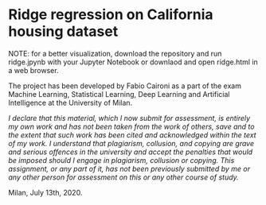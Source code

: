 # Ridge regression on California housing dataset
NOTE: for a better visualization, download the repository and run ridge.jpynb with your Jupyter Notebook or downlaod and open ridge.html in a web browser.

The project has been developed by Fabio Caironi as a part of the exam Machine Learning, Statistical Learning, Deep Learning and Artificial Intelligence at the University of Milan.

*I declare that this material, which I now submit for assessment, is entirely my own work and has not been taken from the work of others, save and to the extent that such work has been cited and acknowledged within the text of my work. I understand that plagiarism, collusion, and copying are grave and serious offences in the university and accept the penalties that would be imposed should I engage in plagiarism, collusion or copying. This assignment, or any part of it, has not been previously submitted by me or any other person for assessment on this or any other course of study.*

Milan, July 13th, 2020.
